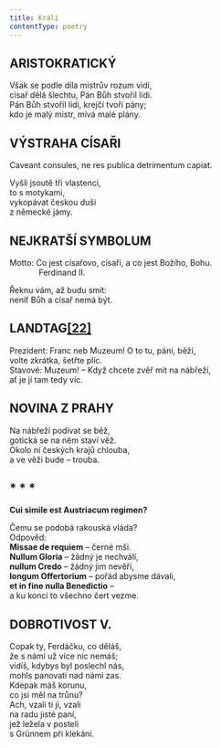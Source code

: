 ```yaml
---
title: Králi
contentType: poetry
---
```


<section>

## ARISTOKRATICKÝ

Však se podle díla mistrův rozum vidí,  
císař dělá šlechtu, Pán Bůh stvořil lidi.  
Pán Bůh stvořil lidi, krejčí tvoří pány;  
kdo je malý mistr, mívá malé plány.

## VÝSTRAHA CÍSAŘI

Caveant consules, ne res publica detrimentum capiat.

Vyšli jsoutě tři vlastenci,  
to s motykami,  
vykopávat českou duši  
z německé jámy.

## NEJKRATŠÍ SYMBOLUM

Motto: Co jest císařovo, císaři, a co jest Božího, Bohu.  
             Ferdinand II.

Řeknu vám, až budu smít:  
neníť Bůh a císař nemá být.

## LANDTAG[**\[22\]**](./resources/undefined)

Prezident: Franc neb Muzeum! O to tu, páni, běží,  
volte zkrátka, šetřte plíc.  
Stavové: Muzeum! – Když chcete zvěř mít na nábřeží,  
ať je jí tam tedy víc.

## NOVINA Z PRAHY

Na nábřeží podívat se běž,  
gotická se na něm staví věž.  
Okolo ní českých krajů chlouba,  
a ve věži bude – trouba.

## \* \* \*

**Cui simile est Austriacum regimen?**

Čemu se podobá rakouská vláda?  
Odpověd:  
**Missae de requiem** – černé mši.  
**Nullum Gloria** – žádný je nechválí,  
**nullum Credo** – žádný jim nevěří,  
**longum Offertorium** – pořád abysme dávali,  
**et in fine nulla Benedictio** –  
a ku konci to všechno čert vezme.

## DOBROTIVOST V.

Copak ty, Ferdáčku, co děláš,  
že s námi už více nic nemáš;  
vidíš, kdybys byl poslechl nás,  
mohls panovati nad námi zas.  
Kdepak máš korunu,  
co jsi měl na trůnu?  
Ach, vzali ti ji, vzali  
na radu jisté paní,  
jež ležela v posteli  
s Grünnem při klekání.

</section>
